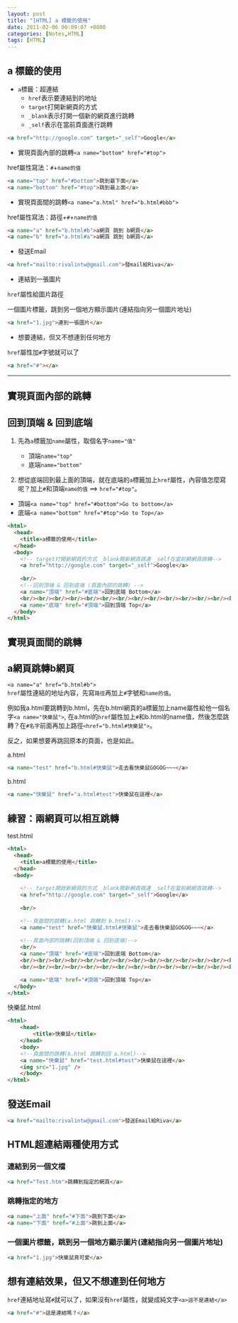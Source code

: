 ```yaml
---
layout: post
title: "[HTML] a 標籤的使用"
date: 2011-02-06 00:09:07 +0800
categories: [Notes,HTML]
tags: [HTML]
---
```


##  a 標籤的使用

- `a`標籤：超連結
  - `href`表示要連結到的地址 
  - `target`打開新網頁的方式
  - `_blank`表示打開一個新的網頁進行跳轉 
  - `_self`表示在當前頁面進行跳轉
  
```html
<a href="http://google.com" target="_self">Google</a>
```
   
- 實現頁面內部的跳轉`<a name="bottom" href="#top">`  
  
href屬性寫法：`#`+`name的值`

```html
<a name="top" href="#bottom">跳到最下面</a>
<a name="bottom" href="#top">跳到最上面</a>
```
- 實現頁面間的跳轉`<a name="a.html" href="b.html#bbb">`  
  
href屬性寫法：路徑+`#`+`name的值`

```html
<a name="a" href="b.html#b">a網頁 跳到 b網頁</a>
<a name="b" href="a.html#a">a網頁 跳到 b網頁</a>
```

- 發送Email 

```html
<a href="mailto:rivalintw@gmail.com">發mail給Riva</a>
```
- 連結到一張圖片 

`href`屬性給圖片路徑
    
一個圖片標籤，跳到另一個地方顯示圖片(連結指向另一個圖片地址)

```html
<a href="1.jpg">連到一張圖片</a>
```
- 想要連結，但又不想連到任何地方
   
`href`屬性加`#`字號就可以了

```html
<a href="#"></a>
```
   
---
   
## 實現頁面內部的跳轉
## 回到頂端 & 回到底端

1. 先為`a`標籤加`name`屬性，取個名字`name="值"` 
    - 頂端`name="top"`
    - 底端`name="bottom"`  

2. 想從底端回到最上面的頂端，就在底端的`a`標籤加上`href`屬性，內容值怎麼寫呢？加上`#`和頂端`name的值` ==> `href="#top"`。
- 頂端`<a name="top" href="#bottom">Go to bottom</a>`
- 底端`<a name="bottom" href="#top">Go to Top</a>` 

```html
<html>
  <head>
    <title>a標籤的使用</title>
  </head>
  <body>
    <!-- target打開新網頁的方式 _blank開新網頁跳連 _self在當前網網頁跳轉-->
    <a href="http://google.com" target="_self">Google</a>
	
	<br/>
    <!--回到頂端 & 回到底端 (頁面內部的跳轉) -->
	<a name="頂端" href="#底端">回到底端 Bottom</a>
	<br/><br/><br/><br/><br/><br/><br/><br/><br/><br/><br/><br/><br/><br/><br/><br/><br/><br/><br/><br/><br/><br/><br/><br/><br/><br/><br/><br/><br/><br/><br/><br/><br/><br/><br/><br/><br/><br/><br/><br/><br/><br/><br/><br/><br/><br/><br/><br/><br/><br/><br/><br/><br/><br/><br/><br/><br/><br/><br/><br/><br/><br/><br/><br/><br/><br/><br/><br/><br/><br/><br/><br/><br/><br/><br/><br/><br/><br/><br/><br/><br/><br/><br/><br/><br/><br/><br/><br/><br/><br/><br/><br/><br/><br/><br/><br/><br/><br/><br/><br/><br/><br/><br/><br/><br/><br/><br/><br/>
	<a name="底端" href="#頂端">回到頂端 Top</a>
  </body>
</html>
```
## 實現頁面間的跳轉
## a網頁跳轉b網頁

`<a name="a" href="b.html#b">`  
`href`屬性連結的地址內容，先寫`路徑`再加上`#`字號和`name的值`。
      
例如我a.html要跳轉到b.html，先在b.html網頁的a標籤加上name屬性給他一個名字`<a name="快樂鼠">`, 在a.html的`href`屬性加上`#`和b.html的name值，然後怎麼跳轉？在`#名字`前面再加上路徑`<href="b.html#快樂鼠">`。
      
反之，如果想要再跳回原本的頁面，也是如此。     

a.html
```html
<a name="test" href="b.html#快樂鼠">走去看快樂鼠GOGOG~~~</a>  
```
b.html
```html
<a name="快樂鼠" href="a.html#test">快樂鼠在這裡</a>
```

## 練習：兩網頁可以相互跳轉
test.html

```html
<html>
  <head>
    <title>a標籤的使用</title>
  </head>
  <body>
	
    <!-- target開啟新網頁的方式 _blank開新網頁跳連 _self在當前網網頁跳轉-->
    <a href="http://google.com" target="_self">Google</a>
	
	<br/>

	<!--頁面間的跳轉(a.html 跳轉到 b.html)-->
	<a name="test" href="快樂鼠.html#快樂鼠">走去看快樂鼠GOGOG~~~</a>  
	  
	<!--頁面內部的跳轉(回到頂端 & 回到底端)-->
	<br/>
	<a name="頂端" href="#底端">回到底端 Bottom</a>
	<br/><br/><br/><br/><br/><br/><br/><br/><br/><br/><br/><br/><br/><br/><br/><br/><br/><br/><br/><br/><br/><br/><br/><br/><br/><br/><br/><br/><br/><br/><br/><br/><br/><br/><br/><br/>
	<br/><br/><br/><br/><br/><br/><br/><br/><br/><br/><br/><br/><br/><br/><br/><br/><br/><br/><br/><br/><br/><br/><br/><br/><br/><br/><br/><br/><br/><br/><br/><br/><br/><br/><br/><br/><br/><br/><br/><br/><br/><br/><br/><br/><br/><br/><br/><br/><br/><br/><br/><br/><br/><br/><br/><br/><br/><br/><br/><br/><br/><br/><br/><br/><br/><br/><br/><br/><br/><br/><br/><br/>

	<a name="底端" href="#頂端">回到頂端 Top</a>
  </body>
</html>
```

快樂鼠.html

```html
<html>
    <head>
        <title>快樂鼠</title>
    </head>
    <body>
    <!--頁面間的跳轉(b.html 跳轉到回 a.html)-->
    <a name="快樂鼠" href="test.html#test">快樂鼠在這裡</a>
    <img src="1.jpg" />
    </body>
</html>
```

## 發送Email
```html
<a href="mailto:rivalintw@gmail.com">發送Email給Riva</a>
```
## HTML超連結兩種使用方式
### 連結到另一個文檔
```html
<a href="Test.htm">跳轉到指定的網頁</a>
```
### 跳轉指定的地方
```html
<a name="上面" href="#下面">跳到下面</a>
<a name="下面" href="#上面">跳到上面</a>
```
### 一個圖片標籤，跳到另一個地方顯示圖片(連結指向另一個圖片地址)
```html
<a href="1.jpg">快樂鼠真可愛</a>
```
## 想有連結效果，但又不想連到任何地方
`href`連結地址寫`#`就可以了，如果沒有`href`屬性，就變成純文字`<a>這不是連結</a>`
```html
<a href="#">這是連結嗎？</a>
```
